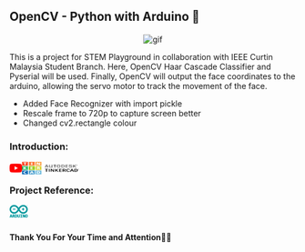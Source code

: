 ## OpenCV - Python with Arduino :movie_camera:
<p align="center">
<img align="center" alt="gif" src="https://media.githubusercontent.com/media/StephenChong96/git-lfs/master/OpenCV_smaller.gif?token=AUUWR6FFVYRVPCWIA2SVTNLA4B4BS" height="300" />

This is a project for STEM Playground in collaboration with IEEE Curtin Malaysia Student Branch. Here, OpenCV Haar Cascade Classifier and Pyserial will be used. Finally, OpenCV will output the face coordinates to the arduino, allowing the servo motor to track the movement of the face.
 - Added Face Recognizer with import pickle
 - Rescale frame to 720p to capture screen better
 - Changed cv2.rectangle colour

### Introduction:

[<img align="left" alt="codeSTACKr | YouTube" width="22px" src="https://raw.githubusercontent.com/StephenChong96/StephenChong96/6eb389ff3c5c888ffc71370f9698d4d102b5a835/Extra/youtube%20colour.svg" />][youtube]
[<img align="left" alt="tinkercad.co" height="22px" src="https://raw.githubusercontent.com/StephenChong96/StephenChong96/7e293bedf9d07cf97bbeb32b6da0c58443411b9f/Extra/tinkercad.svg" width="100" />][tinkercad]

<br />

### Project Reference:

[<img align="left" alt="codeSTACKr.com" height="22px" src="https://raw.githubusercontent.com/StephenChong96/StephenChong96/7e293bedf9d07cf97bbeb32b6da0c58443411b9f/Extra/arduino.svg" />][website]

<br />
<br />

**Thank You For Your Time and Attention👏🏻**

[website]: https://create.arduino.cc/projecthub/shubhamsantosh99/face-tracker-using-opencv-and-arduino-55412e?ref=search&ref_id=recognition&offset=25
[tinkercad]: https://www.tinkercad.com/things/iWWPlSyJZms
[youtube]: https://youtube.com/codeSTACKr
